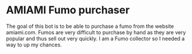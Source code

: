 # AMIAMI Fumo purchaser

The goal of this bot is to be able to purchase a fumo from the website amiami.com. Fumos are very difficult to purchase by hand as they are very popular and thus sell out very quickly. I am a Fumo collector so I needed a way to up my chances.
